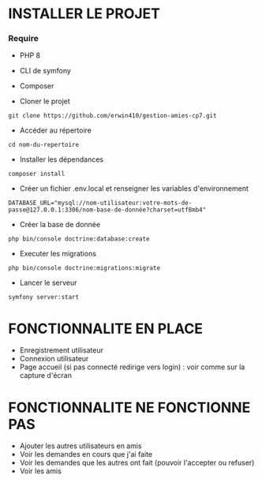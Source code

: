 
# INSTALLER LE PROJET

### Require
- PHP 8
- CLI de symfony
- Composer

- Cloner le projet
```
git clone https://github.com/erwin410/gestion-amies-cp7.git
```

- Accéder au répertoire
```
cd nom-du-repertoire
```
- Installer les dépendances
```
composer install
```

- Créer un fichier .env.local et renseigner les variables d'environnement
```
DATABASE_URL="mysql://nom-utilisateur:votre-mots-de-passe@127.0.0.1:3306/nom-base-de-donnée?charset=utf8mb4"
```

- Créer la base de donnée
```
php bin/console doctrine:database:create
```

- Executer les migrations
```
php bin/console doctrine:migrations:migrate
```

- Lancer le serveur
```
symfony server:start
```


# FONCTIONNALITE EN PLACE

- Enregistrement utilisateur
- Connexion utilisateur
- Page accueil (si pas connecté redirige vers login) : voir comme sur la capture d'écran

# FONCTIONNALITE NE FONCTIONNE PAS

- Ajouter les autres utilisateurs en amis
- Voir les demandes en cours que j'ai faite
- Voir les demandes que les autres ont fait (pouvoir l'accepter ou refuser)
- Voir les amis
